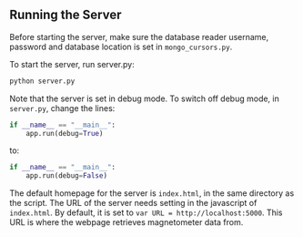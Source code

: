 ## Running the Server

Before starting the server, make sure the database reader username, password and database location is set in `mongo_cursors.py`.

To start the server, run server.py:

```sh
python server.py
```

Note that the server is set in debug mode. To switch off debug mode, in `server.py`, change the lines:
```py
if __name__ == "__main__":
    app.run(debug=True)
```

to:

```py
if __name__ == "__main__":
    app.run(debug=False)
```

The default homepage for the server is `index.html`, in the same directory as the script. The URL of the server needs setting in the javascript of `index.html`. By default, it is set to `var URL = http://localhost:5000`. This URL is where the webpage retrieves magnetometer data from.
